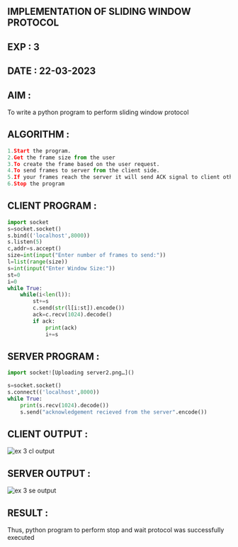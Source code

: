 ## IMPLEMENTATION OF SLIDING WINDOW PROTOCOL
## EXP : 3
## DATE : 22-03-2023
## AIM :
To write a python program to perform sliding window protocol

## ALGORITHM :
```python
1.Start the program.
2.Get the frame size from the user
3.To create the frame based on the user request.
4.To send frames to server from the client side.
5.If your frames reach the server it will send ACK signal to client otherwise it will send NACK signal to client.
6.Stop the program
```

## CLIENT PROGRAM :
```python
import socket
s=socket.socket()
s.bind(('localhost',8000))
s.listen(5)
c,addr=s.accept()
size=int(input("Enter number of frames to send:"))
l=list(range(size))
s=int(input("Enter Window Size:"))
st=0
i=0
while True:
	while(i<len(l)):
		st+=s
		c.send(str(l[i:st]).encode())
		ack=c.recv(1024).decode()
		if ack:
			print(ack)
			i+=s
```

## SERVER PROGRAM :
```python
import socket![Uploading server2.png…]()

s=socket.socket()
s.connect(('localhost',8000))
while True:
	print(s.recv(1024).decode())
	s.send("acknowledgement recieved from the server".encode())
```

## CLIENT OUTPUT :

![ex 3 cl output](https://github.com/MrSanthosh-dev/EX-3/assets/117916573/94ac36cc-6d03-4793-b47d-4fa18ca953b0)

## SERVER OUTPUT :
![ex 3 se output](https://github.com/MrSanthosh-dev/EX-3/assets/117916573/368d010b-f849-4747-8ec2-53fbca8358c0)


## RESULT :
Thus, python program to perform stop and wait protocol was successfully executed
